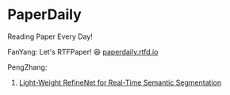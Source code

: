 # PaperDaily
Reading Paper Every Day!


FanYang: Let's RTFPaper! :laughing: [paperdaily.rtfd.io](https://paperdaily.readthedocs.io/zh/latest/)

PengZhang:
1. [Light-Weight RefineNet for Real-Time Semantic Segmentation](PengZhang/Semantic_Segmentation/Semantic_Segmentation.md)